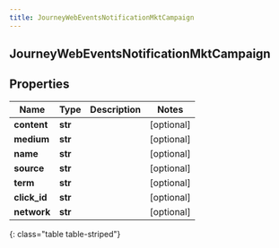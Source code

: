 ```yaml
---
title: JourneyWebEventsNotificationMktCampaign
---
```

## JourneyWebEventsNotificationMktCampaign

## Properties

|Name | Type | Description | Notes|
|------------ | ------------- | ------------- | -------------|
| **content** | **str** |  | [optional] |
| **medium** | **str** |  | [optional] |
| **name** | **str** |  | [optional] |
| **source** | **str** |  | [optional] |
| **term** | **str** |  | [optional] |
| **click_id** | **str** |  | [optional] |
| **network** | **str** |  | [optional] |
{: class="table table-striped"}


